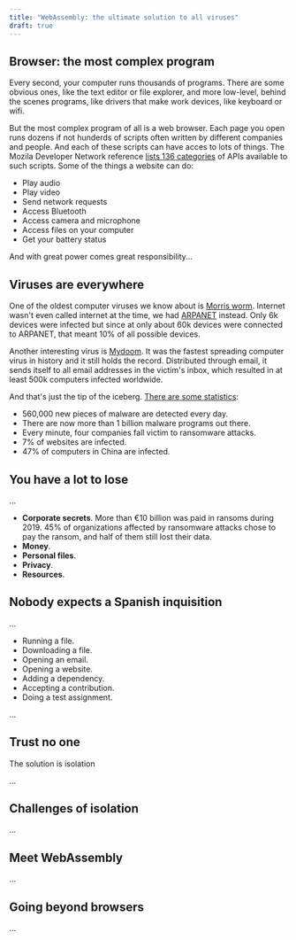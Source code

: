 ```yaml
---
title: "WebAssembly: the ultimate solution to all viruses"
draft: true
---
```


## Browser: the most complex program

Every second, your computer runs thousands of programs. There are some obvious ones, like the text editor or file explorer, and more low-level, behind the scenes programs, like drivers that make work devices, like keyboard or wifi.

But the most complex program of all is a web browser. Each page you open runs dozens if not hunderds of scripts often written by different companies and people. And each of these scripts can have acces to lots of things. The Mozila Developer Network reference [lists 136 categories](https://developer.mozilla.org/en-US/docs/Web/API) of APIs available to such scripts. Some of the things a website can do:

* Play audio
* Play video
* Send network requests
* Access Bluetooth
* Access camera and microphone
* Access files on your computer
* Get your battery status

And with great power comes great responsibility...

## Viruses are everywhere

One of the oldest computer viruses we know about is [Morris worm](https://en.wikipedia.org/wiki/Morris_worm). Internet wasn't even called internet at the time, we had [ARPANET](https://en.wikipedia.org/wiki/ARPANET) instead. Only 6k devices were infected but since at only about 60k devices were connected to ARPANET, that meant 10% of all possible devices.

Another interesting virus is [Mydoom](https://en.wikipedia.org/wiki/Mydoom). It was the fastest spreading computer virus in history and it still holds the record. Distributed through email, it sends itself to all email addresses in the victim's inbox, which resulted in at least 500k computers infected worldwide.

And that's just the tip of the iceberg. [There are some statistics](https://dataprot.net/statistics/malware-statistics/):

* 560,000 new pieces of malware are detected every day.
* There are now more than 1 billion malware programs out there.
* Every minute, four companies fall victim to ransomware attacks.
* 7% of websites are infected.
* 47% of computers in China are infected.

## You have a lot to lose

...

* **Corporate secrets**. More than €10 billion was paid in ransoms during 2019. 45% of organizations affected by ransomware attacks chose to pay the ransom, and half of them still lost their data.
* **Money**.
* **Personal files**.
* **Privacy**.
* **Resources**.

## Nobody expects a Spanish inquisition

...

* Running a file.
* Downloading a file.
* Opening an email.
* Opening a website.
* Adding a dependency.
* Accepting a contribution.
* Doing a test assignment.

...

## Trust no one

The solution is isolation

...

## Challenges of isolation

...

## Meet WebAssembly

...

## Going beyond browsers

...
